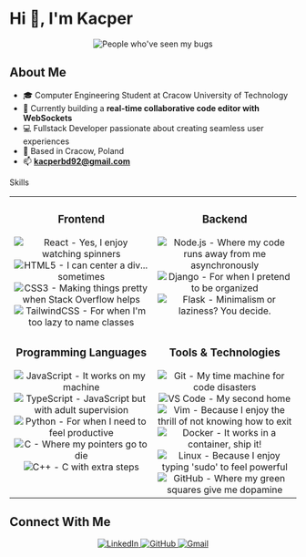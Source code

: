 # Hi 👋, I'm Kacper

<div align="center">
  <img src="https://komarev.com/ghpvc/?username=neomat-prog&label=Profile%20views&color=0e75b6&style=flat" alt="People who've seen my bugs" />
</div>

## About Me
- 🎓 Computer Engineering Student at Cracow University of Technology
- 🚀 Currently building a **real-time collaborative code editor with WebSockets**
- 💻 Fullstack Developer passionate about creating seamless user experiences
- 📍 Based in Cracow, Poland
- 📫 **kacperbd92@gmail.com**

Skills
<table>
  <tr>
    <td valign="top" width="50%">
      <h3 align="center">Frontend</h3>
      <div align="center">  
        <img src="https://img.shields.io/badge/React-20232A?style=for-the-badge&logo=react&logoColor=61DAFB" alt="React - Yes, I enjoy watching spinners" />
        <img src="https://img.shields.io/badge/HTML5-E34F26?style=for-the-badge&logo=html5&logoColor=white" alt="HTML5 - I can center a div... sometimes" />
        <img src="https://img.shields.io/badge/CSS3-1572B6?style=for-the-badge&logo=css3&logoColor=white" alt="CSS3 - Making things pretty when Stack Overflow helps" />
        <img src="https://img.shields.io/badge/Tailwind_CSS-38B2AC?style=for-the-badge&logo=tailwind-css&logoColor=white" alt="TailwindCSS - For when I'm too lazy to name classes" />
      </div>
    </td>
    <td valign="top" width="50%">
      <h3 align="center">Backend</h3>
      <div align="center">
        <img src="https://img.shields.io/badge/Node.js-339933?style=for-the-badge&logo=nodedotjs&logoColor=white" alt="Node.js - Where my code runs away from me asynchronously" />
        <img src="https://img.shields.io/badge/Django-092E20?style=for-the-badge&logo=django&logoColor=white" alt="Django - For when I pretend to be organized" />
        <img src="https://img.shields.io/badge/Flask-000000?style=for-the-badge&logo=flask&logoColor=white" alt="Flask - Minimalism or laziness? You decide." />
      </div>
    </td>
  </tr>
  <tr>
    <td valign="top" width="50%">
      <h3 align="center">Programming Languages</h3>
      <div align="center">
        <img src="https://img.shields.io/badge/JavaScript-F7DF1E?style=for-the-badge&logo=javascript&logoColor=black" alt="JavaScript - It works on my machine" />
        <img src="https://img.shields.io/badge/TypeScript-007ACC?style=for-the-badge&logo=typescript&logoColor=white" alt="TypeScript - JavaScript but with adult supervision" />
        <img src="https://img.shields.io/badge/Python-3776AB?style=for-the-badge&logo=python&logoColor=white" alt="Python - For when I need to feel productive" />
        <img src="https://img.shields.io/badge/C-00599C?style=for-the-badge&logo=c&logoColor=white" alt="C - Where my pointers go to die" />
        <img src="https://img.shields.io/badge/C%2B%2B-00599C?style=for-the-badge&logo=c%2B%2B&logoColor=white" alt="C++ - C with extra steps" />
      </div>
    </td>
    <td valign="top" width="50%">
      <h3 align="center">Tools & Technologies</h3>
      <div align="center">
        <img src="https://img.shields.io/badge/Git-F05032?style=for-the-badge&logo=git&logoColor=white" alt="Git - My time machine for code disasters" />
        <img src="https://img.shields.io/badge/VS_Code-007ACC?style=for-the-badge&logo=visual-studio-code&logoColor=white" alt="VS Code - My second home" />
        <img src="https://img.shields.io/badge/Vim-019733?style=for-the-badge&logo=vim&logoColor=white" alt="Vim - Because I enjoy the thrill of not knowing how to exit" />
        <img src="https://img.shields.io/badge/Docker-2CA5E0?style=for-the-badge&logo=docker&logoColor=white" alt="Docker - It works in a container, ship it!" />
        <img src="https://img.shields.io/badge/Linux-FCC624?style=for-the-badge&logo=linux&logoColor=black" alt="Linux - Because I enjoy typing 'sudo' to feel powerful" />
        <img src="https://img.shields.io/badge/GitHub-100000?style=for-the-badge&logo=github&logoColor=white" alt="GitHub - Where my green squares give me dopamine" />
      </div>
    </td>
  </tr>
</table>

## Connect With Me

<div align="center">
  <a href="https://linkedin.com/in/your-linkedin" target="_blank">
    <img src="https://img.shields.io/badge/LinkedIn-0077B5?style=for-the-badge&logo=linkedin&logoColor=white" alt="LinkedIn" />
  </a>
  <a href="https://github.com/neomat-prog" target="_blank">
    <img src="https://img.shields.io/badge/GitHub-100000?style=for-the-badge&logo=github&logoColor=white" alt="GitHub" />
  </a>
  <a href="mailto:kacperbd92@gmail.com">
    <img src="https://img.shields.io/badge/Gmail-D14836?style=for-the-badge&logo=gmail&logoColor=white" alt="Gmail" />
  </a>
</div>
